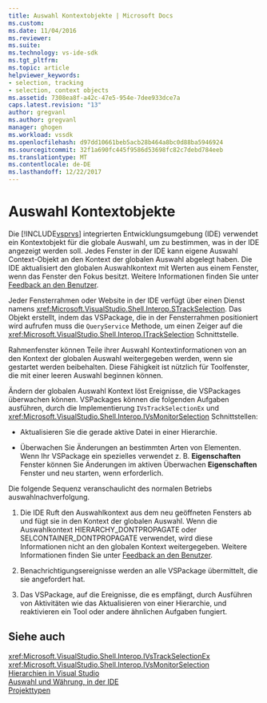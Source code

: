 ```yaml
---
title: Auswahl Kontextobjekte | Microsoft Docs
ms.custom: 
ms.date: 11/04/2016
ms.reviewer: 
ms.suite: 
ms.technology: vs-ide-sdk
ms.tgt_pltfrm: 
ms.topic: article
helpviewer_keywords:
- selection, tracking
- selection, context objects
ms.assetid: 7308ea8f-a42c-47e5-954e-7dee933dce7a
caps.latest.revision: "13"
author: gregvanl
ms.author: gregvanl
manager: ghogen
ms.workload: vssdk
ms.openlocfilehash: d97dd10661beb5acb28b464a8bc0d88ba5946924
ms.sourcegitcommit: 32f1a690fc445f9586d53698fc82c7debd784eeb
ms.translationtype: MT
ms.contentlocale: de-DE
ms.lasthandoff: 12/22/2017
---
```

# <a name="selection-context-objects"></a>Auswahl Kontextobjekte
Die [!INCLUDE[vsprvs](../../code-quality/includes/vsprvs_md.md)] integrierten Entwicklungsumgebung (IDE) verwendet ein Kontextobjekt für die globale Auswahl, um zu bestimmen, was in der IDE angezeigt werden soll. Jedes Fenster in der IDE kann eigene Auswahl Context-Objekt an den Kontext der globalen Auswahl abgelegt haben. Die IDE aktualisiert den globalen Auswahlkontext mit Werten aus einem Fenster, wenn das Fenster den Fokus besitzt. Weitere Informationen finden Sie unter [Feedback an den Benutzer](../../extensibility/internals/feedback-to-the-user.md).  
  
 Jeder Fensterrahmen oder Website in der IDE verfügt über einen Dienst namens <xref:Microsoft.VisualStudio.Shell.Interop.STrackSelection>. Das Objekt erstellt, indem das VSPackage, die in der Fensterrahmen positioniert wird aufrufen muss die `QueryService` Methode, um einen Zeiger auf die <xref:Microsoft.VisualStudio.Shell.Interop.ITrackSelection> Schnittstelle.  
  
 Rahmenfenster können Teile ihrer Auswahl Kontextinformationen von an den Kontext der globalen Auswahl weitergegeben werden, wenn sie gestartet werden beibehalten. Diese Fähigkeit ist nützlich für Toolfenster, die mit einer leeren Auswahl beginnen können.  
  
 Ändern der globalen Auswahl Kontext löst Ereignisse, die VSPackages überwachen können. VSPackages können die folgenden Aufgaben ausführen, durch die Implementierung `IVsTrackSelectionEx` und <xref:Microsoft.VisualStudio.Shell.Interop.IVsMonitorSelection> Schnittstellen:  
  
-   Aktualisieren Sie die gerade aktive Datei in einer Hierarchie.  
  
-   Überwachen Sie Änderungen an bestimmten Arten von Elementen. Wenn Ihr VSPackage ein spezielles verwendet z. B. **Eigenschaften** Fenster können Sie Änderungen im aktiven Überwachen **Eigenschaften** Fenster und neu starten, wenn erforderlich.  
  
 Die folgende Sequenz veranschaulicht des normalen Betriebs auswahlnachverfolgung.  
  
1.  Die IDE Ruft den Auswahlkontext aus dem neu geöffneten Fensters ab und fügt sie in den Kontext der globalen Auswahl. Wenn die Auswahlkontext HIERARCHY_DONTPROPAGATE oder SELCONTAINER_DONTPROPAGATE verwendet, wird diese Informationen nicht an den globalen Kontext weitergegeben. Weitere Informationen finden Sie unter [Feedback an den Benutzer](../../extensibility/internals/feedback-to-the-user.md).  
  
2.  Benachrichtigungsereignisse werden an alle VSPackage übermittelt, die sie angefordert hat.  
  
3.  Das VSPackage, auf die Ereignisse, die es empfängt, durch Ausführen von Aktivitäten wie das Aktualisieren von einer Hierarchie, und reaktivieren ein Tool oder andere ähnlichen Aufgaben fungiert.  
  
## <a name="see-also"></a>Siehe auch  
 <xref:Microsoft.VisualStudio.Shell.Interop.IVsTrackSelectionEx>   
 <xref:Microsoft.VisualStudio.Shell.Interop.IVsMonitorSelection>   
 [Hierarchien in Visual Studio](../../extensibility/internals/hierarchies-in-visual-studio.md)   
 [Auswahl und Währung, in der IDE](../../extensibility/internals/selection-and-currency-in-the-ide.md)   
 [Projekttypen](../../extensibility/internals/project-types.md)
